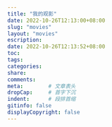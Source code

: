 ```yaml
---
title: "我的观影"
date: 2022-10-26T12:13:00+08:00
slug: "movies"
layout: "movies"
escription:
date: 2022-10-26T12:13:52+08:00
toc: 
tags: 
categories:
share:
comments:
meta:        # 文章表头
dropCap:     # 首字下沉
indent:      # 段排首缩
gitinfo: false
displayCopyright: false
---
```


